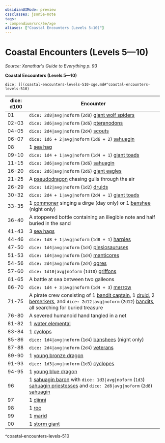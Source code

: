 ```yaml
---
obsidianUIMode: preview
cssclasses: json5e-note
tags:
- compendium/src/5e/xge
aliases: ["Coastal Encounters (Levels 5—10)"]
---
```

# Coastal Encounters (Levels 5—10)
*Source: Xanathar's Guide to Everything p. 93* 

**Coastal Encounters (Levels 5—10)**

`dice: [](coastal-encounters-levels-510-xge.md#^coastal-encounters-levels-510)`

| dice: d100 | Encounter |
|------------|-----------|
| 01 | `dice: 2d8\|avg\|noform` (`2d8`) [giant wolf spiders](/3-Mechanics/CLI/bestiary/beast/giant-wolf-spider.md) |
| 02-03 | `dice: 3d6\|avg\|noform` (`3d6`) [pteranodons](/3-Mechanics/CLI/bestiary/beast/pteranodon.md) |
| 04-05 | `dice: 2d4\|avg\|noform` (`2d4`) [scouts](/3-Mechanics/CLI/bestiary/humanoid/scout.md) |
| 06-07 | `dice: 1d6 + 2\|avg\|noform` (`1d6 + 2`) [sahuagin](/3-Mechanics/CLI/bestiary/humanoid/sahuagin.md) |
| 08 | 1 [sea hag](/3-Mechanics/CLI/bestiary/fey/sea-hag.md) |
| 09-10 | `dice: 1d4 + 1\|avg\|noform` (`1d4 + 1`) [giant toads](/3-Mechanics/CLI/bestiary/beast/giant-toad.md) |
| 11-15 | `dice: 3d6\|avg\|noform` (`3d6`) [sahuagin](/3-Mechanics/CLI/bestiary/humanoid/sahuagin.md) |
| 16-20 | `dice: 2d6\|avg\|noform` (`2d6`) [giant eagles](/3-Mechanics/CLI/bestiary/beast/giant-eagle.md) |
| 21-25 | A [pseudodragon](/3-Mechanics/CLI/bestiary/dragon/pseudodragon.md) chasing gulls through the air |
| 26-29 | `dice: 1d2\|avg\|noform` (`1d2`) [druids](/3-Mechanics/CLI/bestiary/humanoid/druid.md) |
| 30-32 | `dice: 2d4 + 1\|avg\|noform` (`2d4 + 1`) [giant toads](/3-Mechanics/CLI/bestiary/beast/giant-toad.md) |
| 33-35 | 1 [commoner](/3-Mechanics/CLI/bestiary/humanoid/commoner.md) singing a dirge (day only) or 1 [banshee](/3-Mechanics/CLI/bestiary/undead/banshee.md) (night only) |
| 36-40 | A stoppered bottle containing an illegible note and half buried in the sand |
| 41-43 | 3 [sea hags](/3-Mechanics/CLI/bestiary/fey/sea-hag.md) |
| 44-46 | `dice: 1d8 + 1\|avg\|noform` (`1d8 + 1`) [harpies](/3-Mechanics/CLI/bestiary/monstrosity/harpy.md) |
| 47-50 | `dice: 1d4\|avg\|noform` (`1d4`) [plesiosauruses](/3-Mechanics/CLI/bestiary/beast/plesiosaurus.md) |
| 51-53 | `dice: 1d4\|avg\|noform` (`1d4`) [manticores](/3-Mechanics/CLI/bestiary/monstrosity/manticore.md) |
| 54-56 | `dice: 2d4\|avg\|noform` (`2d4`) [ogres](/3-Mechanics/CLI/bestiary/giant/ogre.md) |
| 57-60 | `dice: 1d10\|avg\|noform` (`1d10`) [griffons](/3-Mechanics/CLI/bestiary/monstrosity/griffon.md) |
| 61-65 | A battle at sea between two galleons |
| 66-70 | `dice: 1d4 + 3\|avg\|noform` (`1d4 + 3`) [merrow](/3-Mechanics/CLI/bestiary/monstrosity/merrow.md) |
| 71-75 | A pirate crew consisting of 1 [bandit captain](/3-Mechanics/CLI/bestiary/humanoid/bandit-captain.md), 1 [druid](/3-Mechanics/CLI/bestiary/humanoid/druid.md), 2 [berserkers](/3-Mechanics/CLI/bestiary/humanoid/berserker.md), and `dice: 2d12\|avg\|noform` (`2d12`) [bandits](/3-Mechanics/CLI/bestiary/humanoid/bandit.md), all searching for buried treasure |
| 76-80 | A severed humanoid hand tangled in a net |
| 81-82 | 1 [water elemental](/3-Mechanics/CLI/bestiary/elemental/water-elemental.md) |
| 83-84 | 1 [cyclops](/3-Mechanics/CLI/bestiary/giant/cyclops.md) |
| 85-86 | `dice: 1d4\|avg\|noform` (`1d4`) [banshees](/3-Mechanics/CLI/bestiary/undead/banshee.md) (night only) |
| 87-88 | `dice: 2d4\|avg\|noform` (`2d4`) [veterans](/3-Mechanics/CLI/bestiary/humanoid/veteran.md) |
| 89-90 | 1 [young bronze dragon](/3-Mechanics/CLI/bestiary/dragon/young-bronze-dragon.md) |
| 91-93 | `dice: 1d3\|avg\|noform` (`1d3`) [cyclopes](/3-Mechanics/CLI/bestiary/giant/cyclops.md) |
| 94-95 | 1 [young blue dragon](/3-Mechanics/CLI/bestiary/dragon/young-blue-dragon.md) |
| 96 | 1 [sahuagin baron](/3-Mechanics/CLI/bestiary/humanoid/sahuagin-baron.md) with `dice: 1d3\|avg\|noform` (`1d3`) [sahuagin priestesses](/3-Mechanics/CLI/bestiary/humanoid/sahuagin-priestess.md) and `dice: 2d8\|avg\|noform` (`2d8`) [sahuagin](/3-Mechanics/CLI/bestiary/humanoid/sahuagin.md) |
| 97 | 1 [djinni](/3-Mechanics/CLI/bestiary/elemental/djinni.md) |
| 98 | 1 [roc](/3-Mechanics/CLI/bestiary/monstrosity/roc.md) |
| 99 | 1 [marid](/3-Mechanics/CLI/bestiary/elemental/marid.md) |
| 00 | 1 [storm giant](/3-Mechanics/CLI/bestiary/giant/storm-giant.md) |
^coastal-encounters-levels-510